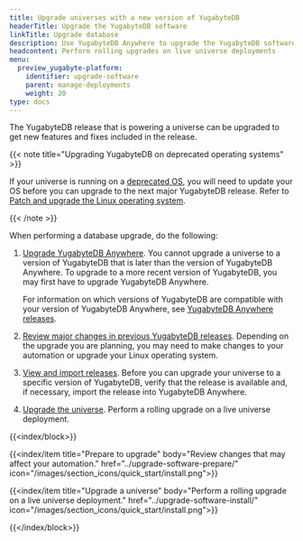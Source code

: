 ```yaml
---
title: Upgrade universes with a new version of YugabyteDB
headerTitle: Upgrade the YugabyteDB software
linkTitle: Upgrade database
description: Use YugabyteDB Anywhere to upgrade the YugabyteDB software on universes.
headcontent: Perform rolling upgrades on live universe deployments
menu:
  preview_yugabyte-platform:
    identifier: upgrade-software
    parent: manage-deployments
    weight: 20
type: docs
---
```


The YugabyteDB release that is powering a universe can be upgraded to get new features and fixes included in the release.

{{< note title="Upgrading YugabyteDB on deprecated operating systems" >}}

If your universe is running on a [deprecated OS](../../reference/configuration/operating-systems/#yugabytedb-anywhere), you will need to update your OS before you can upgrade to the next major YugabyteDB release. Refer to [Patch and upgrade the Linux operating system](../upgrade-nodes/).

{{< /note >}}

When performing a database upgrade, do the following:

1. [Upgrade YugabyteDB Anywhere](../../upgrade/). You cannot upgrade a universe to a version of YugabyteDB that is later than the version of YugabyteDB Anywhere. To upgrade to a more recent version of YugabyteDB, you may first have to upgrade YugabyteDB Anywhere.

    For information on which versions of YugabyteDB are compatible with your version of YugabyteDB Anywhere, see [YugabyteDB Anywhere releases](../../../releases/yba-releases/).

1. [Review major changes in previous YugabyteDB releases](../upgrade-software-prepare/). Depending on the upgrade you are planning, you may need to make changes to your automation or upgrade your Linux operating system.

1. [View and import releases](../upgrade-software-install/#view-and-import-releases). Before you can upgrade your universe to a specific version of YugabyteDB, verify that the release is available and, if necessary, import the release into YugabyteDB Anywhere.

1. [Upgrade the universe](../upgrade-software-install/#upgrade-a-universe). Perform a rolling upgrade on a live universe deployment.

{{<index/block>}}

  {{<index/item
    title="Prepare to upgrade"
    body="Review changes that may affect your automation."
    href="../upgrade-software-prepare/"
    icon="/images/section_icons/quick_start/install.png">}}

  {{<index/item
    title="Upgrade a universe"
    body="Perform a rolling upgrade on a live universe deployment."
    href="../upgrade-software-install/"
    icon="/images/section_icons/quick_start/install.png">}}

{{</index/block>}}
